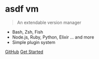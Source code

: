 <!-- ![logo](_media.asdf-vm-logo.svg) -->

# asdf vm

> An extendable version manager

- Bash, Zsh, Fish
- Node.js, Ruby, Python, Elixir ... and more
- Simple plugin system

[GitHub](https://github.com/asdf-vm/asdf)
[Get Started](#quick-start)
